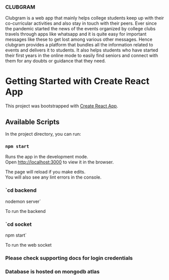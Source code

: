 ### CLUBGRAM
Clubgram is a web app that mainly helps college students keep up with their co-curricular activities and also stay in touch with their peers. Ever since the pandemic started the news of the events organized by college clubs travels through apps like whatsapp and it is quite easy for important messages like these to get lost among various other messages. Hence clubgram provides a platform that bundles all the information related to events and delivers it to students. It also helps students who have started their first years in the online mode to easily find seniors and connect with them for any doubts or guidance that they need.




# Getting Started with Create React App

This project was bootstrapped with [Create React App](https://github.com/facebook/create-react-app).

## Available Scripts

In the project directory, you can run:

### `npm start`

Runs the app in the development mode.\
Open [http://localhost:3000](http://localhost:3000) to view it in the browser.

The page will reload if you make edits.\
You will also see any lint errors in the console.

### `cd backend
nodemon server`

To run the backend

### `cd socket
npm start`

To run the web socket

### Please check supporting docs for login credentials
### Database is hosted on mongodb atlas 
